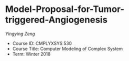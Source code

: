 # Model-Proposal-for-Tumor-triggered-Angiogenesis
_Yingying Zeng_
* Course ID: CMPLYXSYS 530
* Course Title: Computer Modeling of Complex System
* Term: Winter 2018
